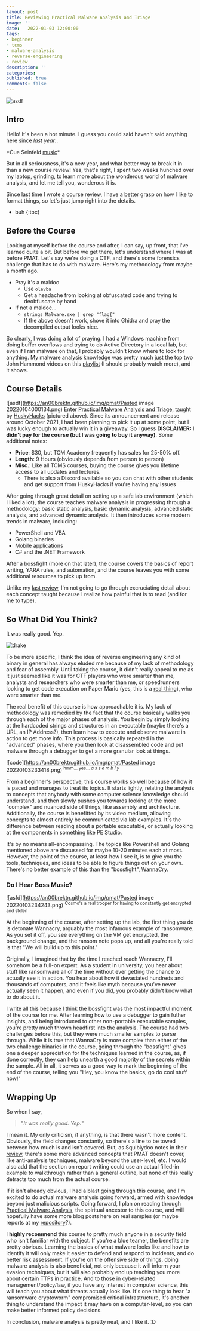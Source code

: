 ```yaml
---
layout: post
title: Reviewing Practical Malware Analysis and Triage
image: ''
date:   2022-01-03 12:00:00
tags:
- beginner
- tcms
- malware-analysis
- reverse-engineering
- review
description: ''
categories:
published: true
comments: false
---
```


![asdf](https://an00brektn.github.io/img/pmat/Pasted%20image%2020220103231305.png)

## Intro
Hello! It's been a hot minute. I guess you could said haven't said anything here since *last year*..

\*Cue Seinfeld [music](https://www.youtube.com/watch?v=_V2sBURgUBI)\*

But in all seriousness, it's a new year, and what better way to break it in than a new course review! Yes, that's right, I spent two weeks hunched over my laptop, grinding, to learn more about the wonderous world of malware analysis, and let me tell you, wonderous it is.

Since last time I wrote a course review, I have a better grasp on how I like to format things, so let's just jump right into the details.

* buh
{:toc}

## Before the Course
Looking at myself before the course and after, I can say, up front, that I've learned quite a bit. But before we get there, let's understand where I was at before PMAT. Let's say we're doing a CTF, and there's some forensics challenge that has to do with malware. Here's my methodology from maybe a month ago.

- Pray it's a maldoc
	- Use `olevba`
	- Get a headache from looking at obfuscated code and trying to deobfuscate by hand
- If not a maldoc...
	- `strings Malware.exe | grep "flag{"`
	- If the above doesn't work, shove it into Ghidra and pray the decompiled output looks nice.

So clearly, I was doing a lot of praying. I had a Windows machine from doing buffer overflows and trying to do Active Directory in a local lab, but even if I ran malware on that, I probably wouldn't know where to look for anything. My malware analysis knowledge was pretty much just the top two John Hammond videos on this [playlist](https://www.youtube.com/playlist?list=PL1H1sBF1VAKWMn_3QPddayIypbbITTGZv) (I should probably watch more), and it shows.

## Course Details
![asdf](https://an00brektn.github.io/img/pmat/Pasted image 20220104000134.png)
Enter [Practical Malware Analysis and Triage](https://academy.tcm-sec.com/p/practical-malware-analysis-triage), taught by [HuskyHacks](https://huskyhacks.dev/) (pictured above). Since its announcement and release around October 2021, I had been planning to pick it up at some point, but I was lucky enough to actually win it in a giveaway. So I guess **DISCLAIMER: I didn't pay for the course (but I was going to buy it anyway)**. Some additional notes:
- **Price**: $30, but TCM Academy frequently has sales for 25-50% off.
- **Length**: 9 Hours (obviously depends from person to person)
- **Misc.**: Like all TCMS courses, buying the course gives you lifetime access to all updates and lectures. 
	- There is also a Discord available so you can chat with other students and get support from HuskyHacks if you're having any issues

After going through great detail on setting up a safe lab environment (which I liked a lot), the course teaches malware analysis in progressing through a methodology: basic static analysis, basic dynamic analysis, advanced static analysis, and advanced dynamic analysis. It then introduces some modern trends in malware, including:
-   PowerShell and VBA
-   Golang binaries
-   Mobile applications
-   C# and the .NET Framework

After a bossfight (more on that later), the course covers the basics of report writing, YARA rules, and automation, and the course leaves you with some additional resources to pick up from. 

Unlike my [last review](https://an00brektn.github.io/TCM-PEH-review/), I'm not going to go through excruciating detail about each concept taught because I realize how painful that is to read (and for me to type).

## So What Did You Think?
It was really good. Yep. 

![drake](https://c.tenor.com/k4SFOI_3m30AAAAM/drake-clap.gif)

To be more specific, I think the idea of reverse engineering any kind of binary in general has always eluded me because of my lack of methodology and fear of assembly. Until taking the course, it didn't really appeal to me as it just seemed like it was for CTF players who were smarter than me, analysts and researchers who were smarter than me, or speedrunners looking to get code execution on Paper Mario (yes, this is a [real thing](https://www.youtube.com/watch?v=O9dTmzRAL_4)), who were smarter than me.

The real benefit of this course is how approachable it is. My lack of methodology was remedied by the fact that the course basically walks you through each of the major phases of analysis. You begin by simply looking at the hardcoded strings and structures in an executable (maybe there's a URL, an IP Address?), then learn how to execute and observe malware in action to get more info. This process is basically repeated in the "advanced" phases, where you then look at disassembled code and put malware through a debugger to get a more granular look at things.

![code](https://an00brektn.github.io/img/pmat/Pasted image 20220103233418.png)
<sup>hmm... yes... *a s s e m b l y*</sup>

From a beginner's perspective, this course works so well because of how it is paced and manages to treat its topics. It starts lightly, relating the analysis to concepts that anybody with some computer science knowledge should understand, and then slowly pushes you towards looking at the more "complex" and nuanced side of things, like assembly and architecture. Additionally, the course is benefitted by its video medium, allowing concepts to almost entirely be communicated via lab examples. It's the difference between reading about a portable executable, or actually looking at the components in something like PE Studio.

It's by no means all-encompassing. The topics like Powershell and Golang mentioned above are discussed for maybe 10-20 minutes each at most. However, the point of the course, at least how I see it, is to give you the tools, techniques, and ideas to be able to figure things out on your own. There's no better example of this than the "bossfight", [WannaCry](https://en.wikipedia.org/wiki/WannaCry_ransomware_attack).

### Do I Hear Boss Music?
![asfd](https://an00brektn.github.io/img/pmat/Pasted image 20220103234243.png)
<sup>Cosmo's a real trooper for having to constantly get encrypted and stolen</sup>

At the beginning of the course, after setting up the lab, the first thing you do is detonate Wannacry, arguably the most infamous example of ransomware. As you set it off, you see everything on the VM get encrypted, the background change, and the ransom note pops up, and all you're really told is that "We will build up to this point." 

Originally, I imagined that by the time I reached reach Wannacry, I'll somehow be a full-on expert. As a student in university, you hear about stuff like ransomware all of the time without ever getting the chance to actually see it in action. You hear about how it devastated hundreds and thousands of computers, and it feels like myth because you've never actually seen it happen, and even if you did, you probably didn't know what to do about it. 

I write all this because I think the bossfight was the most impactful moment of the course for me. After learning how to use a debugger to gain futher insights, and being introduced to other non-portable executable samples, you're pretty much thrown headfirst into the analysis. The course had two challenges before this, but they were much smaller samples to parse through. While it is true that WannaCry is more complex than either of the two challenge binaries in the course, going through the "bossfight" gives one a deeper appreciation for the techniques learned in the course, as, if done correctly, they can help unearth a good majority of the secrets within the sample. All in all, it serves as a good way to mark the beginning of the end of the course, telling you "Hey, you know the basics, go do cool stuff now!"

## Wrapping Up
So when I say,

> "*It was really good. Yep.*" 

I mean it. My only criticism, if anything, is that there wasn't more content. Obviously, the field changes constantly, so there's a line to be towed between how much is and isn't covered. But, as Squiblydoo notes in their [review](https://squiblydoo.blog/2021/11/26/review-practical-malware-analysis-and-triage-pmat/), there's some more advanced concepts that PMAT doesn't cover, like anti-analysis techniques, malware beyond the user-level, etc. I would also add that the section on report writing could use an actual filled-in example to walkthrough rather than a general outline, but none of this really detracts too much from the actual course.

If it isn't already obvious, I had a blast going through this course, and I'm excited to do actual malware analysis going forward, armed with knowledge beyond just malicious scripts. Going forward, I plan on reading through [Practical Malware Analysis](https://nostarch.com/malware), the spiritual ancestor to this course, and will hopefully have some more blog posts here on real samples (or maybe reports at my [repository](https://github.com/An00bRektn/malware-analysis-reports)?).

I **highly recommend** this course to pretty much anyone in a security field who isn't familiar with the subject. If you're a blue teamer, the benefits are pretty obvious. Learning the basics of what malware looks like and how to identify it will only make it easier to defend and respond to incidents, and do better risk assessment. If you're on the offensive side of things, doing malware analysis is also beneficial, not only because it will inform your evasion techniques, but it will also probably end up teaching you more about certain TTPs in practice. And to those in cyber-related management/policy/law, if you have any interest in computer science, this will teach you about what threats actually look like. It's one thing to hear "a ransomware cryptoworm" compromised critical infrastructure, it's another thing to understand the impact it may have on a computer-level, so you can make better informed policy decisions.

In conclusion, malware analysis is pretty neat, and I like it. :D